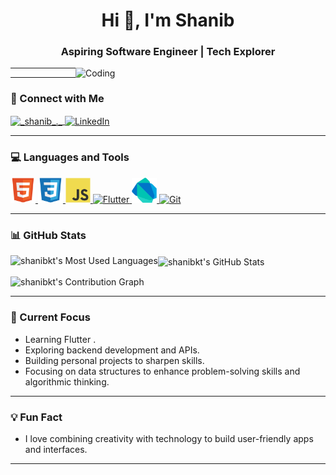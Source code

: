 <h1 align="center">Hi 👋, I'm Shanib</h1>
<h3 align="center">Aspiring Software Engineer | Tech Explorer</h3>

<img align="right" alt="Coding" width="400" src="https://cdn.dribbble.com/users/1162077/screenshots/5403918/focus-animation.gif" />

---

  

---

### 🔗 Connect with Me
<p align="left">
  <a href="https://instagram.com/_shanib_._" target="blank">
    <img align="center" src="https://raw.githubusercontent.com/rahuldkjain/github-profile-readme-generator/master/src/images/icons/Social/instagram.svg" alt="_shanib_._" height="30" width="40" />
  </a>
<a href="https://www.linkedin.com/in/your-linkedin-profile/" target="blank">
  <img align="center" src="https://raw.githubusercontent.com/rahuldkjain/github-profile-readme-generator/master/src/images/icons/Social/linked-in-alt.svg" alt="LinkedIn" height="30" width="40" />
</a>

</p>

---

### 💻 Languages and Tools
<p align="left">
  <a href="https://developer.mozilla.org/en-US/docs/Web/HTML" target="_blank" rel="noreferrer">
    <img src="https://raw.githubusercontent.com/devicons/devicon/master/icons/html5/html5-original.svg" alt="HTML" width="40" height="40"/>
  </a>
  <a href="https://developer.mozilla.org/en-US/docs/Web/CSS" target="_blank" rel="noreferrer">
    <img src="https://raw.githubusercontent.com/devicons/devicon/master/icons/css3/css3-original.svg" alt="CSS" width="40" height="40"/>
  </a>
  <a href="https://developer.mozilla.org/en-US/docs/Web/JavaScript" target="_blank" rel="noreferrer">
    <img src="https://raw.githubusercontent.com/devicons/devicon/master/icons/javascript/javascript-original.svg" alt="JavaScript" width="40" height="40"/>
  </a>
  <a href="https://flutter.dev/" target="_blank" rel="noreferrer">
    <img src="https://cdn.worldvectorlogo.com/logos/flutter-logo.svg" alt="Flutter" width="40" height="40"/>
  </a>
 <a href="https://dart.dev/" target="_blank" rel="noreferrer">
  <img src="https://raw.githubusercontent.com/devicons/devicon/master/icons/dart/dart-original.svg" alt="Dart" width="40" height="40"/>
</a>
  <a href="https://git-scm.com/" target="_blank" rel="noreferrer">
    <img src="https://www.vectorlogo.zone/logos/git-scm/git-scm-icon.svg" alt="Git" width="40" height="40"/>
  </a>
 
</p>

---

### 📊 GitHub Stats
<p>
  <img align="left" src="https://github-readme-stats.vercel.app/api/top-langs/?username=shanibkt&layout=compact&hide=html" alt="shanibkt's Most Used Languages" />
</p>

<p>
  <img align="center" src="https://github-readme-stats.vercel.app/api?username=shanibkt&show_icons=true&theme=radical" alt="shanibkt's GitHub Stats" />
</p>

<p>
<img align="center" src="https://github-readme-activity-graph.vercel.app/graph?username=shanibkt&theme=radical" alt="shanibkt's Contribution Graph" />


</p>

---

### 🌱 Current Focus
- Learning  Flutter .
- Exploring backend development and APIs.
- Building personal projects to sharpen skills.
- Focusing on data structures to enhance problem-solving skills and algorithmic thinking.
---

### 💡 Fun Fact
- I love combining creativity with technology to build user-friendly apps and interfaces.

---
